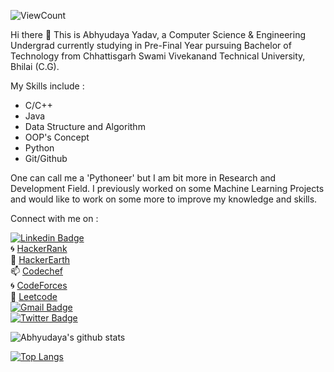  ![ViewCount](https://views.whatilearened.today/views/github/Abhyudaya-1999/Abhyudaya-1999.svg?cache=remove)<br>

Hi there 👋 This is Abhyudaya Yadav, a Computer Science & Engineering Undergrad currently studying in Pre-Final Year pursuing Bachelor of Technology from Chhattisgarh Swami Vivekanand Technical University, Bhilai (C.G). 

My Skills include :
* C/C++
* Java
* Data Structure and Algorithm
* OOP's Concept
* Python 
* Git/Github

One can call me a 'Pythoneer' but I am bit more in Research and Development Field. I previously worked on some Machine Learning Projects and would like to work on some more to improve my knowledge and skills.

Connect with me on :

[![Linkedin Badge](https://img.shields.io/badge/-AbhyudayaYadav-blue?style=flat-square&logo=Linkedin&logoColor=white&link=https://https://www.linkedin.com/in/abhyudaya-yadav-3b0a541b0/)](https://www.linkedin.com/in/abhyudaya-yadav-3b0a541b0/)<br>
:cyclone: [HackerRank](https://www.hackerrank.com/abhyudayayadav07/)<br>
:large_blue_circle: [HackerEarth](https://www.hackerearth.com/@abhyudayayadav07)<br>
📫 [Codechef](https://www.codechef.com/users/starprince007)<br>
:cyclone: [CodeForces](https://codeforces.com/profile/Starprince07)<br>
:large_blue_circle: [Leetcode](https://leetcode.com/abhyudayayadav07/)<br>
[![Gmail Badge](https://img.shields.io/badge/-abhyudayayadav1999@gmail.com-db4437?style=flat-square&logo=Gmail&logoColor=white&link=mailto:abhyudayayadav1999@gmail.com)](mailto:abhyudayayadav1999@gmail.com)<br>
[![Twitter Badge](https://img.shields.io/badge/-@AbhyudayaYadav3-1ca0f1?style=flat-square&labelColor=1ca0f1&logo=twitter&logoColor=white&link=https://https://twitter.com/AbhyudayaYadav3/)](https://twitter.com/AbhyudayaYadav3/)<br>

![Abhyudaya's github stats](https://github-readme-stats.vercel.app/api?username=Abhyudaya-1999&count_private=true&show_icons=true&theme=radical)

[![Top Langs](https://github-readme-stats.vercel.app/api/top-langs/?username=Abhyudaya-1999&layout=compact)](https://github.com/Abhyudaya-1999/github-readme-stats)

<!--
**Abhyudaya-1999/Abhyudaya-1999** is a ✨ _special_ ✨ repository because its `README.md` (this file) appears on your GitHub profile.

Here are some ideas to get you started:

- 🔭 I’m currently working on ...
- 🌱 I’m currently learning ...
- 👯 I’m looking to collaborate on ...
- 🤔 I’m looking for help with ...
- 💬 Ask me about ...
- 📫 How to reach me: ...
- 😄 Pronouns: ...
- ⚡ Fun fact: ...
-->

